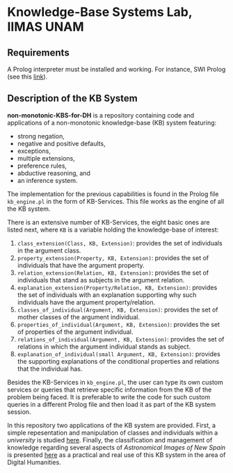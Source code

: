 # Knowledge-Base Systems Lab, IIMAS UNAM 

## Requirements
A Prolog interpreter must be installed and working. For instance, SWI Prolog (see this [link](https://wwu-pi.github.io/tutorials/lectures/lsp/010_install_swi_prolog.html)). 

## Description of the KB System

**non-monotonic-KBS-for-DH** is a repository containing code and applications of a non-monotonic knowledge-base (KB) system featuring:
* strong negation, 
* negative and positive defaults,
* exceptions,
* multiple extensions,
* preference rules, 
* abductive reasoning, and
* an inference system.


The implementation for the previous capabilities is found in the Prolog file `kb_engine.pl` in the form of KB-Services. This file works as the engine of all the KB system.


There is an extensive number of KB-Services, the eight basic ones are listed next, where `KB` is a variable holding the knowledge-base of interest:
1. `class_extension(Class, KB, Extension)`: provides the set of individuals in the argument class.
1. `property_extension(Property, KB, Extension)`: provides the set of individuals that have the argument property.
1. `relation_extension(Relation, KB, Extension)`: provides the set of individuals that stand as subjects in the argument relation.
1. `explanation_extension(Property/Relation, KB, Extension)`: provides the set of individuals with an explanation supporting why such individuals have the argument property/relation.
1. `classes_of_individual(Argument, KB, Extension)`: provides the set of mother classes of the argument individual.
1. `properties_of_individual(Argument, KB, Extension)`: provides the set of properties of the argument individual.
1. `relations_of_individual(Argument, KB, Extension)`: provides the set of relations in which the argument individual stands as subject.
1. `explanation_of_individual(small Argument, KB, Extension)`: provides the supporting explanations of the conditional  properties and relations that the individual has.

Besides the KB-Services in `kb_engine.pl`, the user can type its own custom services or queries that retrieve specific information from the KB of the problem being faced. It is preferable to write the code for such custom queries in a different Prolog file and then load it as part of the KB system session.

In this repository two applications of the KB system are provided. First, a simple repesentation and manipulation of classes and individuals within a *university* is studied [here](https://github.com/KBS-Lab-IIMAS-UNAM/non-monotonic-KBS-for-DH/tree/master/university_taxonomy). Finally, the classification and management of knowledge regarding several aspects of *Astronomical Images of New Spain* is presented [here](https://github.com/KBS-Lab-IIMAS-UNAM/non-monotonic-KBS-for-DH/tree/master/ains_taxonomy) as a practical and real use of this KB system in the area of Digital Humanities.
